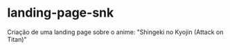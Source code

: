 # landing-page-snk
Criação de uma landing page sobre o anime: "Shingeki no Kyojin (Attack on Titan)"
